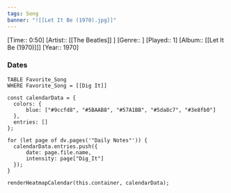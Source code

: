 ```yaml
---
tags: Song  
banner: "![[Let It Be (1970).jpg]]"
---
```

[Time:: 0:50]
[Artist:: [[The Beatles]] ]
[Genre:: ]
[Played:: 1]
[Album:: [[Let It Be (1970)]]]
[Year:: 1970]
### Dates
````dataview
TABLE Favorite_Song
WHERE Favorite_Song = [[Dig It]]
````

  ```dataviewjs
const calendarData = { 
	colors: { 
		blue: ["#9ccfd8", "#5BAAB8", "#57A1BB", "#5da8c7", "#3e8fb0"] 
	}, 
	entries: [] 
}; 

for (let page of dv.pages('"Daily Notes"')) { 
	calendarData.entries.push({ 
		date: page.file.name, 
		intensity: page["Dig_It"]
	}); 
} 

renderHeatmapCalendar(this.container, calendarData);
```

